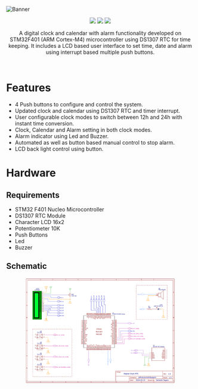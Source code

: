 
![Banner](https://github.com/parikshitpagare/digital-clock-rtc/assets/80714882/52aac55b-3805-4f54-a024-a568591d1c7f)

<p align="center">
   <img src="https://img.shields.io/badge/F401-03234B?style=for-the-badge&logo=stmicroelectronics&logoColor=white" >
   <img src="https://img.shields.io/badge/-CORTEX M4-0091BD?style=for-the-badge&logo=Arm&logoColor=white">
   <img src="https://img.shields.io/badge/LICENSE-MIT-green?style=for-the-badge" >
</p>

<p align="center">
A digital clock and calendar with alarm functionality developed on STM32F401 (ARM Cortex-M4) microcontroller using DS1307 RTC for time keeping. It includes a LCD based user interface to set time, date and alarm using interrupt based multiple push buttons.
</p>

<br>

# Features

- 4 Push buttons to configure and control the system.
- Updated clock and calendar using DS1307 RTC and timer interrupt.
- User configurable clock modes to switch between 12h and 24h with instant time conversion.
- Clock, Calendar and Alarm setting in both clock modes.
- Alarm indicator using Led and Buzzer.
- Automated as well as button based manual control to stop alarm.
- LCD back light control using button.

# Hardware

## Requirements

- STM32 F401 Nucleo Microcontroller
- DS1307 RTC Module
- Character LCD 16x2
- Potentiometer 10K
- Push Buttons
- Led
- Buzzer

## Schematic

<p align="center">
	<img src="Docs/schematic_digital_clock_rtc.png" width="80%" height="80%">
</p>
